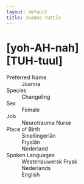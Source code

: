 ```yaml
---
layout: default
title: Joanna Tuttle
---
```

# [yoh-AH-nah]<br>[TUH-tuul]
<dl>
<dt>Preferred Name</dt>
<dd>Joanna</dd>
<dt>Species</dt>
<dd>Changeling</dd>
<dt>Sex</dt>
<dd>Female</dd>
<dt>Job</dt>
<dd>Neurotrauma Nurse</dd>
<dt>Place of Birth</dt>
<dd>Smellingerlân</dd>
<dd>Fryslân</dd>
<dd>Nederland</dd>
<dt>Spoken Languages</dt>
<dd>Westerlauwersk Frysk</dd>
<dd>Nederlands</dd>
<dd>English</dd>
</dl>